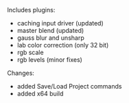 Includes plugins:

*  caching input driver (updated)
*  master blend (updated)
*  gauss blur and unsharp
*  lab color correction (only 32 bit)
*  rgb scale
*  rgb levels (minor fixes)

Changes:

*  added Save/Load Project commands
*  added x64 build
